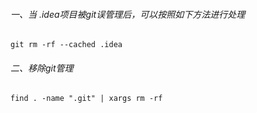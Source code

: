 ###### 一、当 .idea项目被git误管理后，可以按照如下方法进行处理
``` shell script
git rm -rf --cached .idea
```

###### 二、移除git管理
``` shell script
find . -name ".git" | xargs rm -rf
```